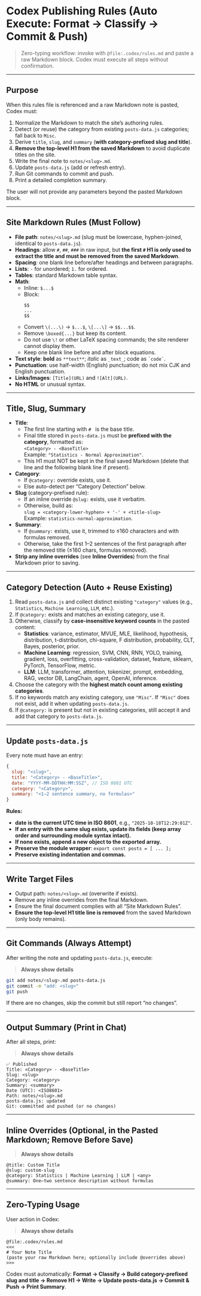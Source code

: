 ﻿# Codex Publishing Rules (Auto Execute: Format → Classify → Commit & Push)

> Zero-typing workflow: invoke with `@file:.codex/rules.md` and paste a raw Markdown block. Codex must execute all steps without confirmation.

---

## Purpose
When this rules file is referenced and a raw Markdown note is pasted, Codex must:
1. Normalize the Markdown to match the site’s authoring rules.
2. Detect (or reuse) the category from existing `posts-data.js` categories; fall back to `Misc`.
3. Derive `title`, `slug`, and `summary` (**with category-prefixed slug and title**).
4. **Remove the top-level H1 from the saved Markdown** to avoid duplicate titles on the site.
5. Write the final note to `notes/<slug>.md`.
6. Update `posts-data.js` (add or refresh entry).
7. Run Git commands to commit and push.
8. Print a detailed completion summary.

The user will not provide any parameters beyond the pasted Markdown block.

---

## Site Markdown Rules (Must Follow)
- **File path**: `notes/<slug>.md` (slug must be lowercase, hyphen-joined, identical to `posts-data.js`).
- **Headings**: allow `#`, `##`, `###` in raw input, but **the first `#` H1 is only used to extract the title and must be removed from the saved Markdown**.
- **Spacing**: one blank line before/after headings and between paragraphs.
- **Lists**: `-` for unordered; `1.` for ordered.
- **Tables**: standard Markdown table syntax.
- **Math**:
  - Inline: `$...$`
  - Block:
    ```
    $$
    ...
    $$
    ```
  - Convert `\(...\)` → `$...$`, `\[...\]` → `$$...$$`.
  - Remove `\boxed{...}` but keep its content.
  - Do not use `\!` or other LaTeX spacing commands; the site renderer cannot display them.
  - Keep one blank line before and after block equations.
- **Text style**: **bold** as `**text**`; _italic_ as `_text_`; code as `` `code` ``.
- **Punctuation**: use half-width (English) punctuation; do not mix CJK and English punctuation.
- **Links/Images**: `[Title](URL)` and `![Alt](URL)`.
- **No HTML** or unusual syntax.

---

## Title, Slug, Summary
- **Title**:
  - The first line starting with `# ` is the base title.
  - Final title stored in `posts-data.js` must be **prefixed with the category**, formatted as:  
    `<Category> - <BaseTitle>`  
    Example: `"Statistics - Normal Approximation"`.
  - This H1 must NOT be kept in the final saved Markdown (delete that line and the following blank line if present).
- **Category**:
  - If `@category:` override exists, use it.
  - Else auto-detect per “Category Detection” below.
- **Slug** (category-prefixed rule):
  - If an inline override `@slug:` exists, use it verbatim.
  - Otherwise, build as:  
    `slug = <category-lower-hyphen> + '-' + <title-slug>`  
    Example: `statistics-normal-approximation`.
- **Summary**:
  - If `@summary:` exists, use it, trimmed to ≤160 characters and with formulas removed.
  - Otherwise, take the first 1–2 sentences of the first paragraph after the removed title (≤160 chars, formulas removed).
- **Strip any inline overrides** (see **Inline Overrides**) from the final Markdown prior to saving.

---

## Category Detection (Auto + Reuse Existing)
1. Read `posts-data.js` and collect distinct existing `"category"` values (e.g., `Statistics`, `Machine Learning`, `LLM`, etc.).
2. If `@category:` exists and matches an existing category, use it.
3. Otherwise, classify by **case-insensitive keyword counts** in the pasted content:
   - **Statistics**: variance, estimator, MVUE, MLE, likelihood, hypothesis, distribution, t-distribution, chi-square, F distribution, probability, CLT, Bayes, posterior, prior.
   - **Machine Learning**: regression, SVM, CNN, RNN, YOLO, training, gradient, loss, overfitting, cross-validation, dataset, feature, sklearn, PyTorch, TensorFlow, metric.
   - **LLM**: LLM, transformer, attention, tokenizer, prompt, embedding, RAG, vector DB, LangChain, agent, OpenAI, inference.
4. Choose the category with the **highest match count among existing categories**.
5. If no keywords match any existing category, use `"Misc"`. If `"Misc"` does not exist, add it when updating `posts-data.js`.
6. If `@category:` is present but not in existing categories, still accept it and add that category to `posts-data.js`.

---

## Update `posts-data.js`
Every note must have an entry:
```js
{
  slug: "<slug>",
  title: "<Category> - <BaseTitle>",
  date: "YYYY-MM-DDTHH:MM:SSZ", // ISO 8601 UTC
  category: "<Category>",
  summary: "<1–2 sentence summary, no formulas>"
}
```
**Rules:**
- **date is the current UTC time in ISO 8601**, e.g., `"2025-10-18T12:29:01Z"`.
- **If an entry with the same slug exists, update its fields (keep array order and surrounding module syntax intact).**
- **If none exists, append a new object to the exported array.**
- **Preserve the module wrapper**: `export const posts = [ ... ];`
- **Preserve existing indentation and commas.**

---

## Write Target Files
- Output path: `notes/<slug>.md` (overwrite if exists).
- Remove any inline overrides from the final Markdown.
- Ensure the final document complies with all “Site Markdown Rules”.
- **Ensure the top-level H1 title line is removed** from the saved Markdown (only body remains).

---

## Git Commands (Always Attempt)
After writing the note and updating `posts-data.js`, execute:

> **Always show details**
```bash
git add notes/<slug>.md posts-data.js
git commit -m "add: <slug>"
git push
```

If there are no changes, skip the commit but still report “no changes”.

---

## Output Summary (Print in Chat)
After all steps, print:

> **Always show details**
```
✅ Published
Title: <Category> - <BaseTitle>
Slug: <slug>
Category: <category>
Summary: <summary>
Date (UTC): <ISO8601>
Path: notes/<slug>.md
posts-data.js: updated
Git: committed and pushed (or no changes)
```

---

## Inline Overrides (Optional, in the Pasted Markdown; Remove Before Save)
> **Always show details**
```
@title: Custom Title
@slug: custom-slug
@category: Statistics | Machine Learning | LLM | <any>
@summary: One–two sentence description without formulas
```

---

## Zero-Typing Usage
User action in Codex:

> **Always show details**
```
@file:.codex/rules.md
<<<
# Your Note Title
(paste your raw Markdown here; optionally include @overrides above)
>>>
```

Codex must automatically: **Format → Classify → Build category-prefixed slug and title → Remove H1 → Write → Update posts-data.js → Commit & Push → Print Summary**.
